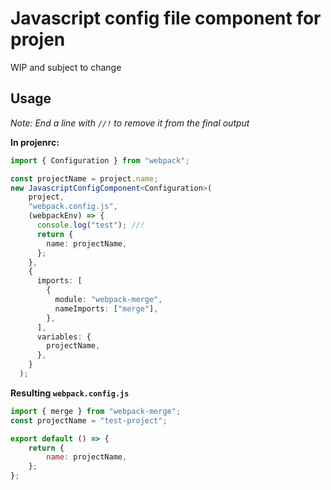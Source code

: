 # Javascript config file component for projen

WIP and subject to change

## Usage


*Note: End a line with `//!` to remove it from the final output*


**In projenrc:**
```typescript
import { Configuration } from "webpack";

const projectName = project.name;
new JavascriptConfigComponent<Configuration>(
    project,
    "webpack.config.js",
    (webpackEnv) => {
      console.log("test"); //!
      return {
        name: projectName,
      };
    },
    {
      imports: [
        {
          module: "webpack-merge",
          nameImports: ["merge"],
        },
      ],
      variables: {
        projectName,
      },
    }
  );
```

**Resulting `webpack.config.js`**

```javascript
import { merge } from "webpack-merge";
const projectName = "test-project";

export default () => {
    return {
        name: projectName,
    };
};
```